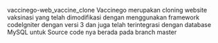 vaccinego-web_vaccine_clone
Vaccinego merupakan cloning website vaksinasi yang telah dimodifikasi dengan menggunakan framework codeIgniter dengan versi 3 dan juga telah terintegrasi dengan database MySQL untuk Source code nya berada pada branch master
